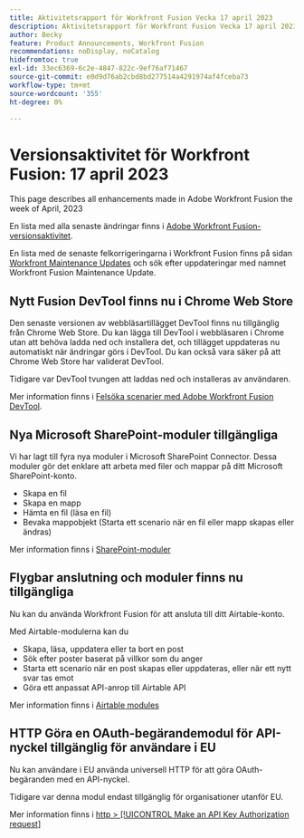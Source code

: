 ```yaml
---
title: Aktivitetsrapport för Workfront Fusion Vecka 17 april 2023
description: Aktivitetsrapport för Workfront Fusion Vecka 17 april 2023
author: Becky
feature: Product Announcements, Workfront Fusion
recommendations: noDisplay, noCatalog
hidefromtoc: true
exl-id: 33ec6369-6c2e-4847-822c-9ef76af71467
source-git-commit: e0d9d76ab2cbd8bd277514a4291974af4fceba73
workflow-type: tm+mt
source-wordcount: '355'
ht-degree: 0%

---
```


# Versionsaktivitet för Workfront Fusion: 17 april 2023

This page describes all enhancements made in Adobe Workfront Fusion the week of April, 2023

En lista med alla senaste ändringar finns i [Adobe Workfront Fusion-versionsaktivitet](/help/workfront-fusion/fusion-product-releases/fusion-release-activity.md).

En lista med de senaste felkorrigeringarna i Workfront Fusion finns på sidan [Workfront Maintenance Updates](https://experienceleague.adobe.com/docs/workfront-known-issues/releases/current-updates.html) och sök efter uppdateringar med namnet Workfront Fusion Maintenance Update.

## Nytt Fusion DevTool finns nu i Chrome Web Store

Den senaste versionen av webbläsartillägget DevTool finns nu tillgänglig från Chrome Web Store. Du kan lägga till DevTool i webbläsaren i Chrome utan att behöva ladda ned och installera det, och tillägget uppdateras nu automatiskt när ändringar görs i DevTool. Du kan också vara säker på att Chrome Web Store har validerat DevTool.

Tidigare var DevTool tvungen att laddas ned och installeras av användaren.

Mer information finns i [Felsöka scenarier med Adobe Workfront Fusion DevTool](/help/workfront-fusion/manage-scenarios/debug-a-scenario.md).

## Nya Microsoft SharePoint-moduler tillgängliga

Vi har lagt till fyra nya moduler i Microsoft SharePoint Connector. Dessa moduler gör det enklare att arbeta med filer och mappar på ditt Microsoft SharePoint-konto.

* Skapa en fil
* Skapa en mapp
* Hämta en fil (läsa en fil)
* Bevaka mappobjekt (Starta ett scenario när en fil eller mapp skapas eller ändras)

Mer information finns i [SharePoint-moduler](/help/workfront-fusion/references/apps-and-modules/third-party-connectors/sharepoint-modules.md)

## Flygbar anslutning och moduler finns nu tillgängliga

Nu kan du använda Workfront Fusion för att ansluta till ditt Airtable-konto.

Med Airtable-modulerna kan du

* Skapa, läsa, uppdatera eller ta bort en post
* Sök efter poster baserat på villkor som du anger
* Starta ett scenario när en post skapas eller uppdateras, eller när ett nytt svar tas emot
* Göra ett anpassat API-anrop till Airtable API

Mer information finns i [Airtable modules](/help/workfront-fusion/references/apps-and-modules/third-party-connectors/airtable-modules.md)

## HTTP Göra en OAuth-begärandemodul för API-nyckel tillgänglig för användare i EU

Nu kan användare i EU använda universell HTTP för att göra OAuth-begäranden med en API-nyckel.

Tidigare var denna modul endast tillgänglig för organisationer utanför EU.

Mer information finns i [http > [!UICONTROL Make an API Key Authorization request]](/help/workfront-fusion/references/apps-and-modules/universal-connectors/http-module-make-an-api-key-auth-request.md)
